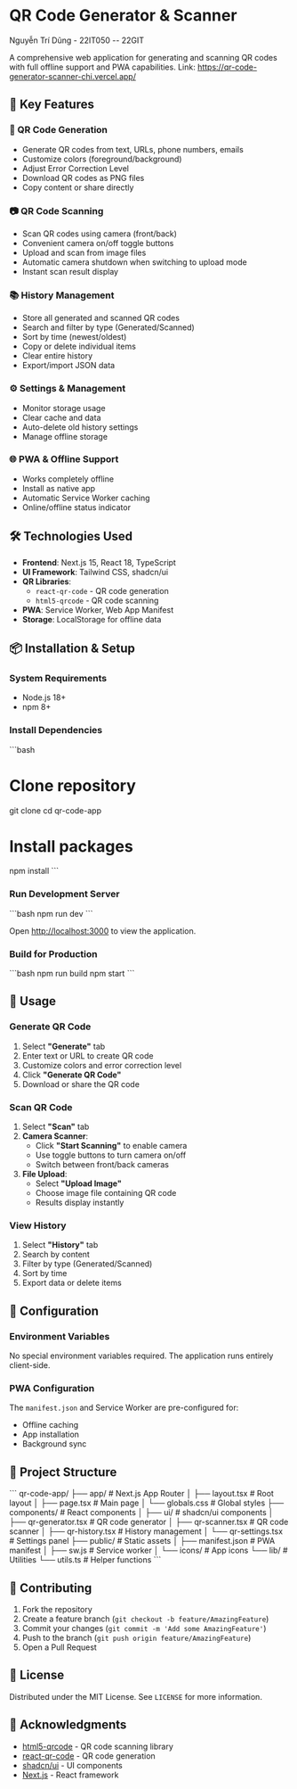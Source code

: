 # QR Code Generator & Scanner

Nguyễn Trí Dũng - 22IT050 -- 22GIT

A comprehensive web application for generating and scanning QR codes with full offline support and PWA capabilities.
Link: https://qr-code-generator-scanner-chi.vercel.app/

## 🚀 Key Features

### 📱 QR Code Generation
- Generate QR codes from text, URLs, phone numbers, emails
- Customize colors (foreground/background)
- Adjust Error Correction Level
- Download QR codes as PNG files
- Copy content or share directly

### 📷 QR Code Scanning
- Scan QR codes using camera (front/back)
- Convenient camera on/off toggle buttons
- Upload and scan from image files
- Automatic camera shutdown when switching to upload mode
- Instant scan result display

### 📚 History Management
- Store all generated and scanned QR codes
- Search and filter by type (Generated/Scanned)
- Sort by time (newest/oldest)
- Copy or delete individual items
- Clear entire history
- Export/import JSON data

### ⚙️ Settings & Management
- Monitor storage usage
- Clear cache and data
- Auto-delete old history settings
- Manage offline storage

### 🌐 PWA & Offline Support
- Works completely offline
- Install as native app
- Automatic Service Worker caching
- Online/offline status indicator

## 🛠️ Technologies Used

- **Frontend**: Next.js 15, React 18, TypeScript
- **UI Framework**: Tailwind CSS, shadcn/ui
- **QR Libraries**: 
  - `react-qr-code` - QR code generation
  - `html5-qrcode` - QR code scanning
- **PWA**: Service Worker, Web App Manifest
- **Storage**: LocalStorage for offline data

## 📦 Installation & Setup

### System Requirements
- Node.js 18+ 
- npm 8+

### Install Dependencies
\`\`\`bash
# Clone repository
git clone <repository-url>
cd qr-code-app

# Install packages
npm install
\`\`\`

### Run Development Server
\`\`\`bash
npm run dev
\`\`\`

Open [http://localhost:3000](http://localhost:3000) to view the application.

### Build for Production
\`\`\`bash
npm run build
npm start
\`\`\`

## 📱 Usage

### Generate QR Code
1. Select **"Generate"** tab
2. Enter text or URL to create QR code
3. Customize colors and error correction level
4. Click **"Generate QR Code"**
5. Download or share the QR code

### Scan QR Code
1. Select **"Scan"** tab
2. **Camera Scanner**:
   - Click **"Start Scanning"** to enable camera
   - Use toggle buttons to turn camera on/off
   - Switch between front/back cameras
3. **File Upload**:
   - Select **"Upload Image"**
   - Choose image file containing QR code
   - Results display instantly

### View History
1. Select **"History"** tab
2. Search by content
3. Filter by type (Generated/Scanned)
4. Sort by time
5. Export data or delete items

## 🔧 Configuration

### Environment Variables
No special environment variables required. The application runs entirely client-side.

### PWA Configuration
The `manifest.json` and Service Worker are pre-configured for:
- Offline caching
- App installation
- Background sync

## 📂 Project Structure

\`\`\`
qr-code-app/
├── app/                    # Next.js App Router
│   ├── layout.tsx         # Root layout
│   ├── page.tsx           # Main page
│   └── globals.css        # Global styles
├── components/            # React components
│   ├── ui/               # shadcn/ui components
│   ├── qr-generator.tsx  # QR code generator
│   ├── qr-scanner.tsx    # QR code scanner
│   ├── qr-history.tsx    # History management
│   └── qr-settings.tsx   # Settings panel
├── public/               # Static assets
│   ├── manifest.json     # PWA manifest
│   ├── sw.js            # Service worker
│   └── icons/           # App icons
└── lib/                 # Utilities
    └── utils.ts         # Helper functions
\`\`\`

## 🤝 Contributing

1. Fork the repository
2. Create a feature branch (`git checkout -b feature/AmazingFeature`)
3. Commit your changes (`git commit -m 'Add some AmazingFeature'`)
4. Push to the branch (`git push origin feature/AmazingFeature`)
5. Open a Pull Request

## 📄 License

Distributed under the MIT License. See `LICENSE` for more information.



## 🙏 Acknowledgments

- [html5-qrcode](https://github.com/mebjas/html5-qrcode) - QR code scanning library
- [react-qr-code](https://github.com/rosskhanas/react-qr-code) - QR code generation
- [shadcn/ui](https://ui.shadcn.com/) - UI components
- [Next.js](https://nextjs.org/) - React framework


